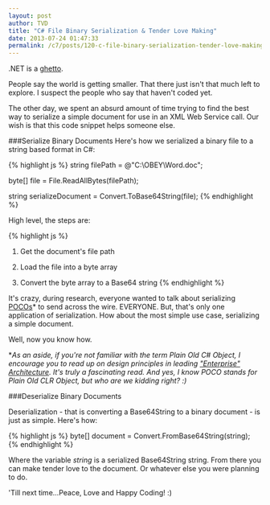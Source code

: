 ```yaml
---
layout: post
author: TVD
title: "C# File Binary Serialization & Tender Love Making"
date: 2013-07-24 01:47:33
permalink: /c7/posts/120-c-file-binary-serialization-tender-love-making
---
```


.NET is a [ghetto][1].

People say the world is getting smaller. That there just isn't that much left to explore. I suspect the people who say that haven't coded yet.

The other day, we spent an absurd amount of time trying to find the best way to serialize a simple document for use in an XML Web Service call. Our wish is that this code snippet helps someone else.

###Serialize Binary Documents
Here's how we serialized a binary file to a string based format in C#:

{% highlight js %}
string filePath = @"C:\OBEY\Word.doc";

byte[] file = File.ReadAllBytes(filePath);

string serializeDocument = Convert.ToBase64String(file);
{% endhighlight %}

High level, the steps are:

{% highlight js %}
1. Get the document's file path

2. Load the file into a byte array

3. Convert the byte array to a Base64 string
{% endhighlight %}

It's crazy, during research, everyone wanted to talk about serializing [POCOs][2]* to send across the wire. EVERYONE. But, that's only one application of serialization. How about the most simple use case, serializing a simple document.

Well, now you know how.

**As an aside, if you're not familiar with the term Plain Old C# Object, I encourage you to read up on design principles in leading ["Enterprise" Architecture][3]. It's truly a fascinating read. And yes, I know POCO stands for Plain Old CLR Object, but who are we kidding right? :)* 

###Deserialize Binary Documents

Deserialization - that is converting a Base64String to a binary document - is just as simple. Here's how:

{% highlight js %}
byte[] document = Convert.FromBase64String(string);
{% endhighlight %}

Where the variable *string* is a serialized Base64String string. From there you can make tender love to the document. Or whatever else you were planning to do.

'Till next time...Peace, Love and Happy Coding! :)




  [1]: https://techoctave.com/posts/113-c-reading-xml-with-namespace
  [2]: http://www.martinfowler.com/bliki/POJO.html
  [3]: http://en.wikipedia.org/wiki/Enterprise_Architect_(software)
